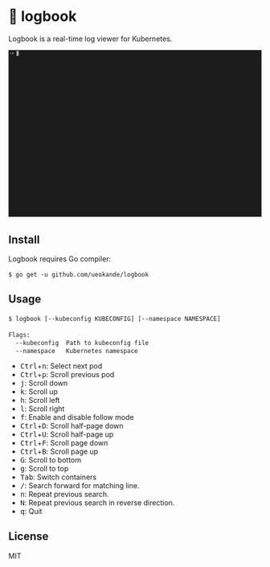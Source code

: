 # :ledger: logbook

Logbook is a real-time log viewer for Kubernetes.

![Screenshot](screenshot.gif)

## Install

Logbook requires Go compiler:

```console
$ go get -u github.com/ueokande/logbook
```

## Usage

```console
$ logbook [--kubeconfig KUBECONFIG] [--namespace NAMESPACE]

Flags:
  --kubeconfig  Path to kubeconfig file
  --namespace   Kubernetes namespace
```

- <kbd>Ctrl</kbd>+<kbd>n</kbd>: Select next pod
- <kbd>Ctrl</kbd>+<kbd>p</kbd>: Scroll previous pod
- <kbd>j</kbd>: Scroll down
- <kbd>k</kbd>: Scroll up
- <kbd>h</kbd>: Scroll left
- <kbd>l</kbd>: Scroll right
- <kbd>f</kbd>: Enable and disable follow mode
- <kbd>Ctrl</kbd>+<kbd>D</kbd>: Scroll half-page down
- <kbd>Ctrl</kbd>+<kbd>U</kbd>: Scroll half-page up
- <kbd>Ctrl</kbd>+<kbd>F</kbd>: Scroll page down
- <kbd>Ctrl</kbd>+<kbd>B</kbd>: Scroll page up
- <kbd>G</kbd>: Scroll to bottom
- <kbd>g</kbd>: Scroll to top
- <kbd>Tab</kbd>: Switch containers
- <kbd>/</kbd>: Search forward for matching line.
- <kbd>n</kbd>: Repeat previous search.
- <kbd>N</kbd>: Repeat previous search in reverse direction.
- <kbd>q</kbd>: Quit

## License

MIT
